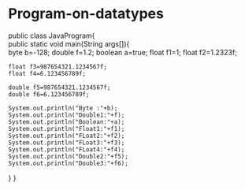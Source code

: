 # Program-on-datatypes
public class JavaProgram{  
	public static void main(String args[]){  
	byte b=-128;
	double f=1.2;
	boolean a=true;
	float f1=1;
	float f2=1.2323f;
	
	float f3=987654321.1234567f;
	float f4=6.123456789f;
	
	double f5=987654321.1234567f;
	double f6=6.123456789f;

    System.out.println("Byte :"+b);  
    System.out.println("Double1:"+f);
    System.out.println("Boolean:"+a);
    System.out.println("Float1:"+f1);
    System.out.println("FLoat2:"+f2);
    System.out.println("FLoat3:"+f3);
    System.out.println("FLoat4:"+f4);
    System.out.println("Double2:"+f5);
    System.out.println("Double3:"+f6); 
}
}
